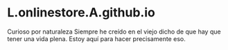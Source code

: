 # L.onlinestore.A.github.io
 Curioso por naturaleza  Siempre he creído en el viejo dicho de que hay que tener una vida plena. Estoy aquí para hacer precisamente eso.
